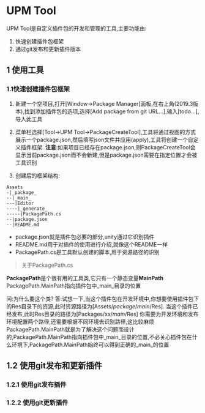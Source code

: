 # UPM Tool

UPM Tool是自定义插件包的开发和管理的工具,主要功能由:
1. 快速创建插件包框架
2. 通过git发布和更新插件版本

## 1 使用工具

### 1.1快速创建插件包框架
1. 新建一个空项目,打开[Window->Package Manager]面板,在右上角(2019.3版本),找到添加插件包的选项,选择[Add package from git URL...],输入[todo...],导入此工具

2. 菜单栏选择[Tool->UPM Tool->PackageCreateTool],工具将通过视图的方式展示一个package.json,然后填写json文件并应用(apply),工具将创建一个自定义插件框架.
**注意**:如果项目已经存在package.json,则PackageCreateTool会显示当前package.json而不会新建,但是package.json需要在指定位置才会被工具识别

3. 创建后的框架结构:
```
Assets
-|_package_
--|_main_
---|Editor
----|_generate_
-----|PackagePath.cs
--|package.json
--|README.md
```
- package.json就是插件包必要的部分,unity通过它识别插件
- README.md用于对插件的使用进行介绍,就像这个README一样
- PackagePath.cs是工具默认创建的脚本,用于资源路径的识别

> 关于PackagePath.cs

**PackagePath**是个很有用的工具类,它只有一个静态变量**MainPath**
PackagePath.MainPath指向插件包中_main_目录的位置

问:为什么要这个类?
答:试想一下,当这个插件包在开发环境中,你想要使用插件包下的Res目录下的资源,此时资源路径为[Assets/_package_/_main_/Res].
当这个插件已经发布,此时Res目录的路径为[Packages/xx/_main_/Res]
你需要为开发环境和发布环境配置两个路径,还需要根据不同环境去识别路径,这比较麻烦
PackagePath.MainPath就是为了解决这个问题而设计的,PackagePath.MainPath指向插件包中_main_目录的位置,不必关心插件包在什么环境下,PackagePath.MainPath始终可以得到正确的_main_的位置

## 1.2 使用git发布和更新插件

### 1.2.1 使用git发布插件

### 1.2.2 使用git更新插件
